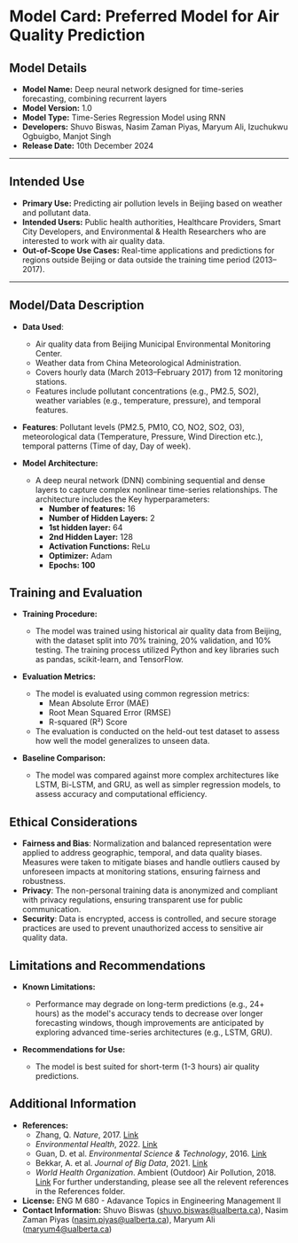 # Model Card: Preferred Model for Air Quality Prediction

## Model Details

- **Model Name:** Deep neural network designed for time-series forecasting, combining recurrent layers 
- **Model Version:** 1.0
- **Model Type:** Time-Series Regression Model using RNN
- **Developers:** Shuvo Biswas, Nasim Zaman Piyas, Maryum Ali, Izuchukwu Ogbuigbo, Manjot Singh
- **Release Date:** 10th December 2024

---

## Intended Use

- **Primary Use:** Predicting air pollution levels in Beijing based on weather and pollutant data.
- **Intended Users:** Public health authorities, Healthcare Providers, Smart City Developers, and Environmental & Health Researchers who are interested to work with air quality data.
- **Out-of-Scope Use Cases:** Real-time applications and predictions for regions outside Beijing or data outside the training time period (2013–2017).

---

## Model/Data Description

- **Data Used**: 
  - Air quality data from Beijing Municipal Environmental Monitoring Center.
  - Weather data from China Meteorological Administration.
  - Covers hourly data (March 2013–February 2017) from 12 monitoring stations.
  - Features include pollutant concentrations (e.g., PM2.5, SO2), weather variables (e.g., temperature, pressure), and temporal features.

- **Features**: Pollutant levels (PM2.5, PM10, CO, NO2, SO2, O3), meteorological data (Temperature, Pressure, Wind Direction etc.), temporal patterns (Time of day, Day of week).

- **Model Architecture:** 
  - A deep neural network (DNN) combining sequential and dense layers to capture complex nonlinear time-series relationships. The architecture includes the Key hyperparameters:
    - **Number of features:** 16
    - **Number of Hidden Layers:** 2
    - **1st hidden layer:** 64
    - **2nd Hidden Layer:** 128
    - **Activation Functions:** ReLu
    - **Optimizer:** Adam
    - **Epochs: 100**

## Training and Evaluation

- **Training Procedure:**
  - The model was trained using historical air quality data from Beijing, with the dataset split into 70% training, 20% validation, and 10% testing. The training process utilized Python and key libraries such as pandas, scikit-learn, and TensorFlow.

- **Evaluation Metrics:**
  - The model is evaluated using common regression metrics:
    - Mean Absolute Error (MAE)
    - Root Mean Squared Error (RMSE) 
    - R-squared (R²) Score 
  - The evaluation is conducted on the held-out test dataset to assess how well the model generalizes to unseen data.

- **Baseline Comparison:**
  - The model was compared against more complex architectures like LSTM, Bi-LSTM, and GRU, as well as simpler regression models, to assess accuracy and computational efficiency.

## Ethical Considerations

- **Fairness and Bias**: Normalization and balanced representation were applied to address geographic, temporal, and data quality biases. Measures were taken to mitigate biases and handle outliers caused by unforeseen impacts at monitoring stations, ensuring fairness and robustness.
- **Privacy**: The non-personal training data is anonymized and compliant with privacy regulations, ensuring transparent use for public communication.
- **Security**: Data is encrypted, access is controlled, and secure storage practices are used to prevent unauthorized access to sensitive air quality data.

## Limitations and Recommendations

- **Known Limitations:**
  - Performance may degrade on long-term predictions (e.g., 24+ hours) as the model's accuracy tends to decrease over longer forecasting windows, though improvements are anticipated by exploring advanced time-series architectures (e.g., LSTM, GRU).

- **Recommendations for Use:**
  - The model is best suited for short-term (1-3 hours) air quality predictions.


## Additional Information

- **References:**
  - Zhang, Q. *Nature*, 2017. [Link](http://www.pku-atmos-acm.org/static/pdfs/Zhang%20Q%202017%20Nature_1.pdf)
  - *Environmental Health*, 2022. [Link](https://www.environmentalhealth.org/2022/05/13/we-must-act-on-air-pollution-to-prevent-climate-disaster/)
  - Guan, D. et al. *Environmental Science & Technology*, 2016. [Link](https://pmc.ncbi.nlm.nih.gov/articles/PMC7652049/)
  - Bekkar, A. et al. *Journal of Big Data*, 2021. [Link](https://journalofbigdata.springeropen.com/articles/10.1186/s40537-021-00548-1)
  - *World Health Organization*. Ambient (Outdoor) Air Pollution, 2018. [Link](https://www.who.int/news-room/fact-sheets/detail/ambient-(outdoor)-air-quality-and-health)
For further understanding, please see all the relevent references in the References folder.
- **License:** ENG M 680 - Adavance Topics in Engineering Management II
- **Contact Information:** Shuvo Biswas (shuvo.biswas@ualberta.ca), Nasim Zaman Piyas (nasim.piyas@ualberta.ca), Maryum Ali (maryum4@ualberta.ca)

